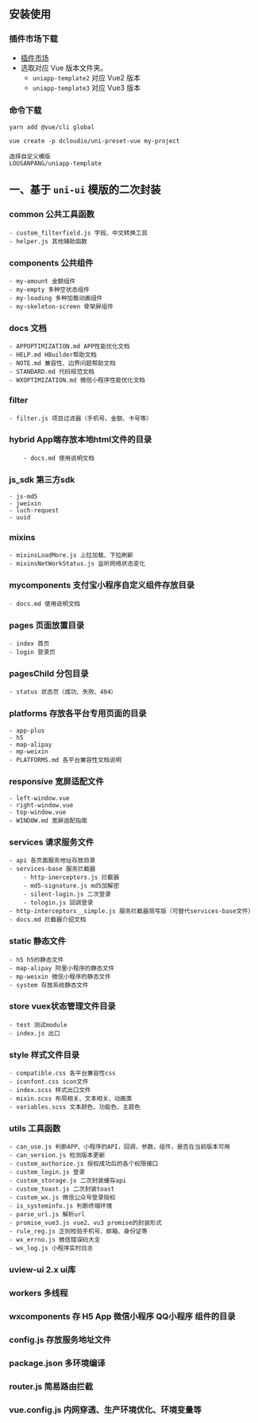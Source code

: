 ## 安装使用

### 插件市场下载
* [插件市场](https://ext.dcloud.net.cn/plugin?id=7958)
* 选取对应 Vue 版本文件夹。
	+ `uniapp-template2` 对应 Vue2 版本
	+ `uniapp-template3` 对应 Vue3 版本

### 命令下载
```
yarn add @vue/cli global

vue create -p dcloudio/uni-preset-vue my-project

选择自定义模版
LOUSANPANG/uniapp-template
```


## 一、基于 `uni-ui` 模版的二次封装

### common 公共工具函数
	- custom_filterfield.js 字段、中文转换工具
	- helper.js 其他辅助函数

### components 公共组件
	- my-amount 金额组件
	- my-empty 多种空状态组件
	- my-loading 多种加载动画组件
	- my-skeleton-screen 骨架屏组件

### docs 文档
	- APPOPTIMIZATION.md APP性能优化文档
	- HELP.md HBuilder帮助文档
	- NOTE.md 兼容性、边界问题帮助文档
	- STANDARD.md 代码规范文档
	- WXOPTIMIZATION.md 微信小程序性能优化文档

### filter
	- filter.js 项目过滤器（手机号、金额、卡号等）

### hybrid App端存放本地html文件的目录
		- docs.md 使用说明文档

### js_sdk 第三方sdk
	- js-md5
	- jweixin
	- luch-request
	- uuid 

### mixins
	- mixinsLoadMore.js 上拉加载、下拉刷新
	- mixinsNetWorkStatus.js 监听网络状态变化

### mycomponents 支付宝小程序自定义组件存放目录
	- docs.md 使用说明文档

### pages 页面放置目录
	- index 首页
	- login 登录页

### pagesChild 分包目录
	- status 状态页（成功、失败、404）

### platforms 存放各平台专用页面的目录
	- app-plus
	- h5
	- map-alipay
	- mp-weixin
	- PLATFORMS.md 各平台兼容性文档说明

### responsive 宽屏适配文件
	- left-window.vue
	- right-window.vue
	- top-window.vue
	- WINDOW.md 宽屏适配指南

### services 请求服务文件
	- api 各页面服务地址存放目录
	- services-base 服务拦截器
		- http-inerceptors.js 拦截器
		- md5-signature.js md5加解密
		- silent-login.js 二次登录
		- tologin.js 回调登录
	- http-interceptors__simple.js 服务拦截器简写版（可替代services-base文件）
	- docs.md 拦截器介绍文档 

### static 静态文件
	- h5 h5的静态文件
	- map-alipay 阿里小程序的静态文件
	- mp-weixin 微信小程序的静态文件
	- system 存放系统静态文件

### store vuex状态管理文件目录
	- test 测试module
	- index.js 出口

### style 样式文件目录
	- compatible.css 各平台兼容性css
	- iconfont.css icon文件
	- index.scss 样式出口文件
	- mixin.scss 布局相关、文本相关、动画类
	- variables.scss 文本颜色、功能色、主题色

### utils 工具函数
	- can_use.js 判断APP、小程序的API，回调，参数，组件，是否在当前版本可用
	- can_version.js 检测版本更新
	- custom_authorize.js 授权成功后的各个权限接口
	- custom_login.js 登录
	- custom_storage.js 二次封装缓存api
	- custom_toast.js 二次封装toast
	- custom_wx.js 微信公众号登录授权
	- is_systeminfo.js 判断终端环境
	- parse_url.js 解析url
	- promise_vue3.js vue2、vu3 promise的封装形式
	- rule_reg.js 正则校验手机号、邮箱、身份证等
	- wx_errno.js 微信错误码大全
	- wx_log.js 小程序实时日志

### uview-ui 2.x ui库

### workers 多线程

### wxcomponents 存 H5 App 微信小程序 QQ小程序 组件的目录

### config.js 存放服务地址文件

### package.json 多环境编译

### router.js 简易路由拦截

### vue.config.js 内网穿透、生产环境优化、环境变量等
